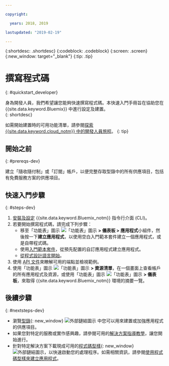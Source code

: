 ```yaml
---

copyright:

  years: 2018, 2019

lastupdated: "2019-02-19"

---
```


{:shortdesc: .shortdesc}
{:codeblock: .codeblock}
{:screen: .screen}
{:new_window: target="_blank"}
{:tip: .tip}

# 撰寫程式碼 
{: #quickstart_developer}

身為開發人員，我們希望讓您能夠快速撰寫程式碼。本快速入門手冊旨在協助您在 {{site.data.keyword.Bluemix}} 中進行設定及建置。  
{: shortdesc}

如需開始建置時的可用功能清單，請參閱[探索 {{site.data.keyword.cloud_notm}} 中的開發人員旅程](/docs/overview?topic=overview-dev-journey)。
{: tip}

## 開始之前
{: #prereqs-dev}

建立「隨收隨付制」或「訂閱」帳戶，以便完整存取型錄中的所有供應項目，包括有免費服務方案的供應項目。 

## 快速入門步驟
{: #steps-dev}
 
1. [安裝及設定](/docs/home/tools) {{site.data.keyword.Bluemix_notm}} 指令行介面 (CLI)。 
2. 若要開始撰寫程式碼，請完成下列步驟：
    * 移至「功能表」圖示 ![「功能表」圖示](../icons/icon_hamburger.svg) **> 儀表板 > 應用程式**小組件，然後按一下**建立應用程式**，以使用空白入門範本套件建立一個應用程式，或是自帶程式碼。
    * 使用[入門範本套件](/docs/apps/tutorials?topic=creating-apps-tutorial-starterkit)，從預先配置的自訂應用程式建立應用程式。 
    * [從程式設計語言開始](/docs/home/build)。 
3. 使用 [API 文件](https://{DomainName}/apidocs)來瞭解可用的端點並檢視範例。
4. 使用「功能表」圖示 ![「功能表」圖示](../icons/icon_hamburger.svg) **> 資源清單**，在一個畫面上查看帳戶的所有應用程式及資源，或使用「功能表」圖示 ![「功能表」圖示](../icons/icon_hamburger.svg) **> 儀表板**，來取得 {{site.data.keyword.Bluemix_notm}} 環境的摘要一覽。

## 後續步驟
{: #nextsteps-dev}

* 瀏覽[型錄](https://{DomainName}/catalog){: new_window} ![外部鏈結圖示](../icons/launch-glyph.svg) 中您可以用來建置或加強應用程式的供應項目。
* 如果您對特定的服務或實作感興趣，請參閱可用的[解決方案指導教學](/docs/tutorials?topic=solution-tutorials-tutorials)，讓您開始進行。
* 針對特定解決方案下載現成可用的[程式碼型樣](https://developer.ibm.com/patterns/){: new_window} ![外部鏈結圖示](../icons/launch-glyph.svg "外部鏈結圖示")，以快速啟動您的處理程序。如需相關資訊，請參閱[使用程式碼型樣來建立應用程式](/docs/apps/tutorials?topic=creating-apps-tutorial-codepattern)。




